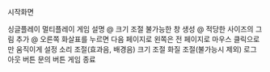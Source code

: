 시작화면

싱글플레이
멀티플레이
게임 설명
@ 크기 조절 불가능한 창 생성
@ 적당한 사이즈의 그림 추가
@ 오른쪽 화살표를 누르면 다음 페이지로 왼쪽은 전 페이지로
마우스 클릭으로만 움직이게
설정
소리 조절(효과음, 배경음)
크기 조절
화질 조절(불가능시 제외)
로그아웃 버튼
문의 버튼
게임 종료

